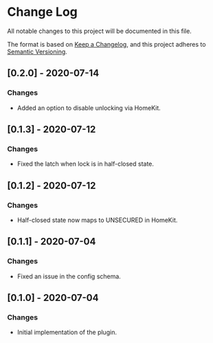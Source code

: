 # Change Log
All notable changes to this project will be documented in this file.

The format is based on [Keep a Changelog](https://keepachangelog.com/en/1.0.0/),
and this project adheres to [Semantic Versioning](https://semver.org/spec/v2.0.0.html).

## [0.2.0] - 2020-07-14
### Changes
- Added an option to disable unlocking via HomeKit.

## [0.1.3] - 2020-07-12
### Changes
- Fixed the latch when lock is in half-closed state.

## [0.1.2] - 2020-07-12
### Changes
- Half-closed state now maps to UNSECURED in HomeKit.

## [0.1.1] - 2020-07-04
### Changes
- Fixed an issue in the config schema.

## [0.1.0] - 2020-07-04
### Changes
- Initial implementation of the plugin.
